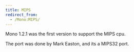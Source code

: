 ```yaml
---
title: MIPS
redirect_from:
  - /Mono:MIPS/
---
```


Mono 1.2.1 was the first version to support the MIPS cpu.

The port was done by Mark Easton, and its a MIPS32 port.

